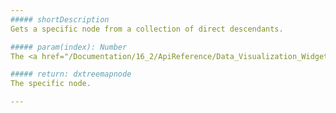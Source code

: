 ```yaml
---
##### shortDescription
Gets a specific node from a collection of direct descendants.

##### param(index): Number
The <a href="/Documentation/16_2/ApiReference/Data_Visualization_Widgets/dxTreeMap/Node/Fields#index">index</a> of the desired node in the array of child nodes.

##### return: dxtreemapnode
The specific node.

---
```

